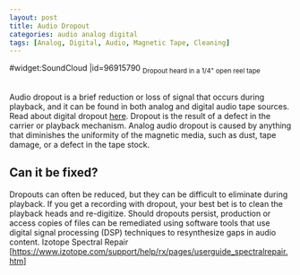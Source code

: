 ```yaml
---
layout: post
title: Audio Dropout
categories: audio analog digital
tags: [Analog, Digital, Audio, Magnetic Tape, Cleaning]
---
```



#widget:SoundCloud
|id=96915790
<sub>Dropout heard in a 1/4" open reel tape</sub><br/><br/>

Audio dropout is a brief reduction or loss of signal that occurs during playback, and it can be found in both analog and digital audio tape sources. Read about digital dropout [here](/digital_audio_dropout.html). Dropout is the result of a defect in the carrier or playback mechanism. Analog audio dropout is caused by anything that diminishes the uniformity of the magnetic media, such as dust, tape damage, or a defect in the tape stock.

## Can it be fixed?

Dropouts can often be reduced, but they can be difficult to eliminate during playback. If you get a recording with dropout, your best bet is to clean the playback heads and re-digitize. Should dropouts persist, production or access copies of files can be remediated using software tools that use digital signal processing (DSP) techniques to resynthesize gaps in audio content.<ref> Izotope Spectral Repair [https://www.izotope.com/support/help/rx/pages/userguide_spectralrepair.htm]</ref>
